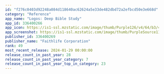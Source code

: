 ```yaml
---
id: "f276c0403d92248a084d118640ac62624a5e33de482dbd72a2efbcd50e3e668d"
category: "Reference"
app_name: "Logos: Deep Bible Study"
app_id: 336400266
app_icon: https://is1-ssl.mzstatic.com/image/thumb/Purple126/v4/64/b3/49/64b34975-e9ed-67cf-8e79-5b06a87ad9fa/AppIcon-0-1x_U007epad-0-0-0-0-85-220-0.png/1024x1024bb.png
app_screenshot: https://is1-ssl.mzstatic.com/image/thumb/PurpleSource112/v4/eb/e3/59/ebe359b3-f676-e55b-6ea5-e324c685befe/80971b33-fa99-47b6-af2b-6202f0dc7b30_Logos-App-Store_iPhone-X_1.png/1242x2688bb.png
publisher_id: 336400269
publisher_name: "Faithlife Corporation"
rank: 49
most_recent_release: 2024-01-29 00:00:00
release_count_in_past_year: 28
release_count_in_past_year_category: 7
release_count_in_past_year_top_in_category: 23
---
```

